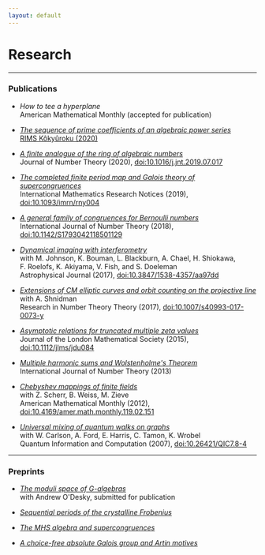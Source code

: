 ```yaml
---
layout: default
---
```

# Research

<!---
Blurb: arithmetic geometry is about the interplay between shapes and numbers. Family of numerical identities, look for a geometric reason.
--->


---
### Publications


 - *How to tee a hyperplane*  
American Mathematical Monthly (accepted for publication)

 - [*The sequence of prime coefficients of an algebraic power series*](pdf/Rosen_The_sequence_of_prime_coefficients_of_an_algebraic.pdf)  
[RIMS Kôkyûroku (2020)](http://hdl.handle.net/2433/261382)

 - [*A finite analogue of the ring of algebraic numbers*](pdf/Rosen_2020_A_finite_analogue_of_the_ring_of_algebraic_numbers.pdf)  
Journal of Number Theory (2020), [doi:10.1016/j.jnt.2019.07.017](https://doi.org/10.1016/j.jnt.2019.07.017)

 - [*The completed finite period map and Galois theory of supercongruences*](pdf/Rosen_2017_The_completed_finite_period_map_and_Galois_theory_of_supercongruences.pdf)  
International Mathematics Research Notices (2019), [doi:10.1093/imrn/rny004](https://doi.org/10.1093/imrn/rny004)

 - [*A general family of congruences for Bernoulli numbers*](pdf/Rosen_2018_A_general_family_of_congruences_for_Bernoulli_numbers.pdf)  
International Journal of Number Theory (2018), [doi:10.1142/S1793042118501129](https://doi.org/10.1142/S1793042118501129)

 - [*Dynamical imaging with interferometry*](pdf/Johnson_et_al._2017_Dynamical_Imaging_with_Interferometry.pdf)  
with M. Johnson, K. Bouman, L. Blackburn, A. Chael, H. Shiokawa,  
F. Roelofs, K. Akiyama, V. Fish, and S. Doeleman  
Astrophysical Journal (2017), [doi:10.3847/1538-4357/aa97dd](https://doi.org/10.3847/1538-4357/aa97dd)

 - [*Extensions of CM elliptic curves and orbit counting on the projective line*](pdf/Rosen,_Shnidman_2017_Extensions_of_CM_elliptic_curves_and_orbit_counting_on_the_projective_line.pdf)  
with A. Shnidman  
Research in Number Theory Theory (2017), [doi:10.1007/s40993-017-0073-y](https://doi.org/10.1007/s40993-017-0073-y)

 - [*Asymptotic relations for truncated multiple zeta values*](pdf/Rosen_2015_Asymptotic_relations_for_truncated_multiple_zeta_values.pdf)  
Journal of the London Mathematical Society (2015), [doi:10.1112/jlms/jdu084](https://doi.org/10.1112/jlms/jdu084)

 - [*Multiple harmonic sums and Wolstenholme's Theorem*](pdf/Rosen_2013_Multiple_harmonic_sums_and_Wolstenholmes_theorem.pdf)  
International Journal of Number Theory (2013)

 - [*Chebyshev mappings of finite fields*](pdf/Rosen_et_al._2012_Chebyshev_Mappings_of_Finite_Fields.pdf)  
with Z. Scherr, B. Weiss, M. Zieve  
American Mathematical Monthly (2012), [doi:10.4169/amer.math.monthly.119.02.151](https://doi.org/10.4169/amer.math.monthly.119.02.151)

 - [*Universal mixing of quantum walks on graphs*](pdf/Carlson_et_al._2007_Universal_Mixing_of_Quantum_Walk_on_Graphs.pdf)  
with W. Carlson, A. Ford, E. Harris, C. Tamon, K. Wrobel  
Quantum Information and Computation (2007), [doi:10.26421/QIC7.8-4](https://doi.org/10.26421/QIC7.8-4)

---
### Preprints

 - [*The moduli space of G-algebras*](https://arxiv.org/abs/2011.07716)  
with Andrew O'Desky, submitted for publication

 - [*Sequential periods of the crystalline Frobenius*](https://arxiv.org/abs/1805.01885)

 - [*The MHS algebra and supercongruences*](https://arxiv.org/abs/1608.06864)

 - [*A choice-free absolute Galois group and Artin motives*](https://arxiv.org/abs/1706.06573)
